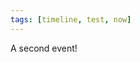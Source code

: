 ```yaml
---
tags: [timeline, test, now]
---
```



<span class='ob-timelines' data-date='1499-03-28-00' data-title="An example"></span>

<span 
	  class='ob-timelines' 
	  data-date='2000-10-10-00' 
	  data-title='Another Event' 
	  data-class='orange' 
	  data-img = 'Timeline Example/Timeline_2.jpg' 
	  data-type='range' 
	  data-end='2000-10-20-00'> 
	A second event!
</span>
